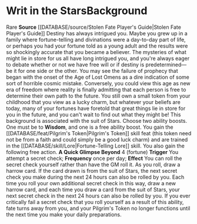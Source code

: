 ﻿---
ability: null
ability_boost: null
feat: null
id: '369'
name: Writ in the Stars
prerequisite: null
rarity: null
rus_type_level: null
skill: null
source: '[[DATABASE/source/Stolen Fate Player''s Guide|Stolen Fate Player''s Guide]]'
subcategory: null
trait: null
type: null

---
# Writ in the Stars<span class="item-type">Background</span>

<span class="trait-rare item-trait">Rare</span>
**Source** [[DATABASE/source/Stolen Fate Player's Guide|Stolen Fate Player's Guide]]
Destiny has always intrigued you. Maybe you grew up in a family where fortune-telling and divinations were a day-to-day part of life, or perhaps you had your fortune told as a young adult and the results were so shockingly accurate that you became a believer. The mysteries of what might lie in store for us all have long intrigued you, and you're always eager to debate whether or not we have free will or if destiny is predetermined—be it for one side or the other. You may see the failure of prophecy that began with the onset of the Age of Lost Omens as a dire indication of some sort of horrible cosmic mistake. Conversely, you could view this age as new era of freedom where reality is finally admitting that each person is free to determine their own path to the future. You still own a small token from your childhood that you view as a lucky charm, but whatever your beliefs are today, many of your fortunes have foretold that great things lie in store for you in the future, and you can't wait to find out what they might be!
 This background is associated with the suit of Stars.
 Choose two ability boosts. One must be to **Wisdom**, and one is a free ability boost.
 You gain the [[DATABASE/feat/Pilgrim's Token|Pilgrim's Token]] skill feat (this token need not be from a faith and could simply be a good luck charm) and are trained in the [[DATABASE/skill/Lore|Fortune-Telling Lore]] skill. You also gain the following free action.
 **A Quick Glimpse Beyond** <span class="action-icon">4</span> (fortune) **Trigger** You attempt a secret check; **Frequency** once per day; **Effect** You can roll the secret check yourself rather than have the GM roll it. As you roll, draw a harrow card. If the card drawn is from the suit of Stars, the next secret check you make during the next 24 hours can also be rolled by you. Each time you roll your own additional secret check in this way, draw a new harrow card, and each time you draw a card from the suit of Stars, your next secret check in the next 24 hours can also be rolled by you. If you ever critically fail a secret check that you roll yourself as a result of this ability, fate turns away from you, and your Pilgrim's Token no longer functions until the next time you make your daily preparations.